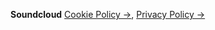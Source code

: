 **Soundcloud** [Cookie Policy &rarr;](https://soundcloud.com/pages/cookies), [Privacy Policy &rarr;](https://soundcloud.com/pages/privacy)
